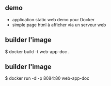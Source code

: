 ## demo
* application static web demo pour Docker
* simple page html à afficher via un serveur web

## builder l'image
$ docker build -t web-app-doc .

## builder l'image
$ docker run -d -p 8084:80 web-app-doc